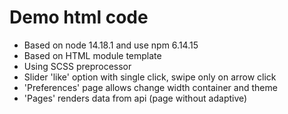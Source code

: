 # Demo html code
- Based on node 14.18.1 and use npm 6.14.15
- Based on HTML module template
- Using SCSS preprocessor
- Slider 'like' option with single click, swipe only on arrow click
- 'Preferences' page allows change width container and theme
- 'Pages' renders data from api (page without adaptive)
